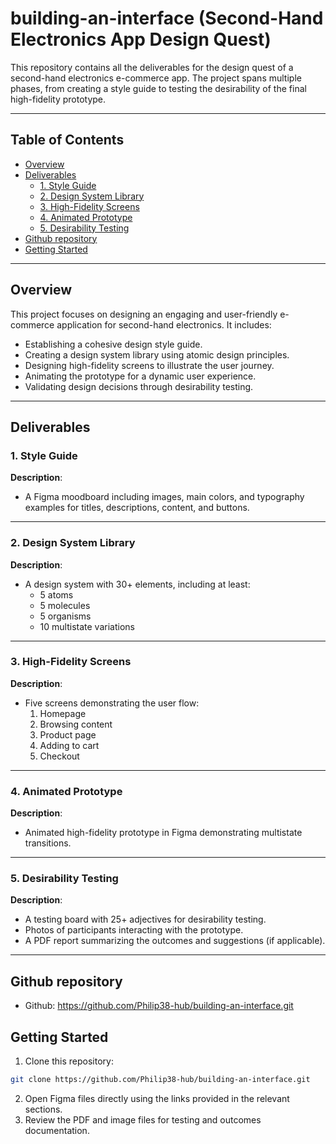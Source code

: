 # **building-an-interface (Second-Hand Electronics App Design Quest)**  

This repository contains all the deliverables for the design quest of a second-hand electronics e-commerce app. The project spans multiple phases, from creating a style guide to testing the desirability of the final high-fidelity prototype.

---

## **Table of Contents**
- [Overview](#overview)
- [Deliverables](#deliverables)
  - [1. Style Guide](#1-style-guide)
  - [2. Design System Library](#2-design-system-library)
  - [3. High-Fidelity Screens](#3-high-fidelity-screens)
  - [4. Animated Prototype](#4-animated-prototype)
  - [5. Desirability Testing](#5-desirability-testing)
- [Github repository](#github-repository)
- [Getting Started](#getting-started)

---

## **Overview**  

This project focuses on designing an engaging and user-friendly e-commerce application for second-hand electronics. It includes:  
- Establishing a cohesive design style guide.  
- Creating a design system library using atomic design principles.  
- Designing high-fidelity screens to illustrate the user journey.  
- Animating the prototype for a dynamic user experience.  
- Validating design decisions through desirability testing.

---

## **Deliverables**

### **1. Style Guide**  
**Description**:  
- A Figma moodboard including images, main colors, and typography examples for titles, descriptions, content, and buttons.  

---

### **2. Design System Library**  
**Description**:  
- A design system with 30+ elements, including at least:
  - 5 atoms  
  - 5 molecules  
  - 5 organisms  
  - 10 multistate variations  


---

### **3. High-Fidelity Screens**  
**Description**:  
- Five screens demonstrating the user flow:  
  1. Homepage  
  2. Browsing content  
  3. Product page  
  4. Adding to cart  
  5. Checkout  

---

### **4. Animated Prototype**  
**Description**:  
- Animated high-fidelity prototype in Figma demonstrating multistate transitions.  

---

### **5. Desirability Testing**  
**Description**:  
- A testing board with 25+ adjectives for desirability testing.  
- Photos of participants interacting with the prototype.  
- A PDF report summarizing the outcomes and suggestions (if applicable).  

---

## **Github repository**  

- Github: https://github.com/Philip38-hub/building-an-interface.git

## **Getting Started**
1. Clone this repository:
```bash
git clone https://github.com/Philip38-hub/building-an-interface.git
```
2. Open Figma files directly using the links provided in the relevant sections.
3. Review the PDF and image files for testing and outcomes documentation.
